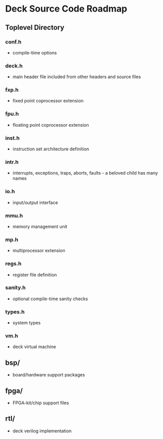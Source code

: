 # Deck Source Code Roadmap

## Toplevel Directory

### conf.h
- compile-time options

### deck.h
- main header file included from other headers and source files

### fxp.h
- fixed point coprocessor extension

### fpu.h
- floating point coprocessor extension

### inst.h
- instruction set architecture definition

### intr.h
- interrupts, exceptions, traps, aborts, faults - a beloved child has many names

### io.h
- input/output interface

### mmu.h
- memory management unit

### mp.h
- multiprocessor extension

### regs.h
- register file definition

### sanity.h
- optional compile-time sanity checks

### types.h
- system types

### vm.h
- deck virtual machine

## bsp/
- board/hardware support packages

## fpga/
- FPGA-kit/chip support files

## rtl/
- deck verilog implementation

